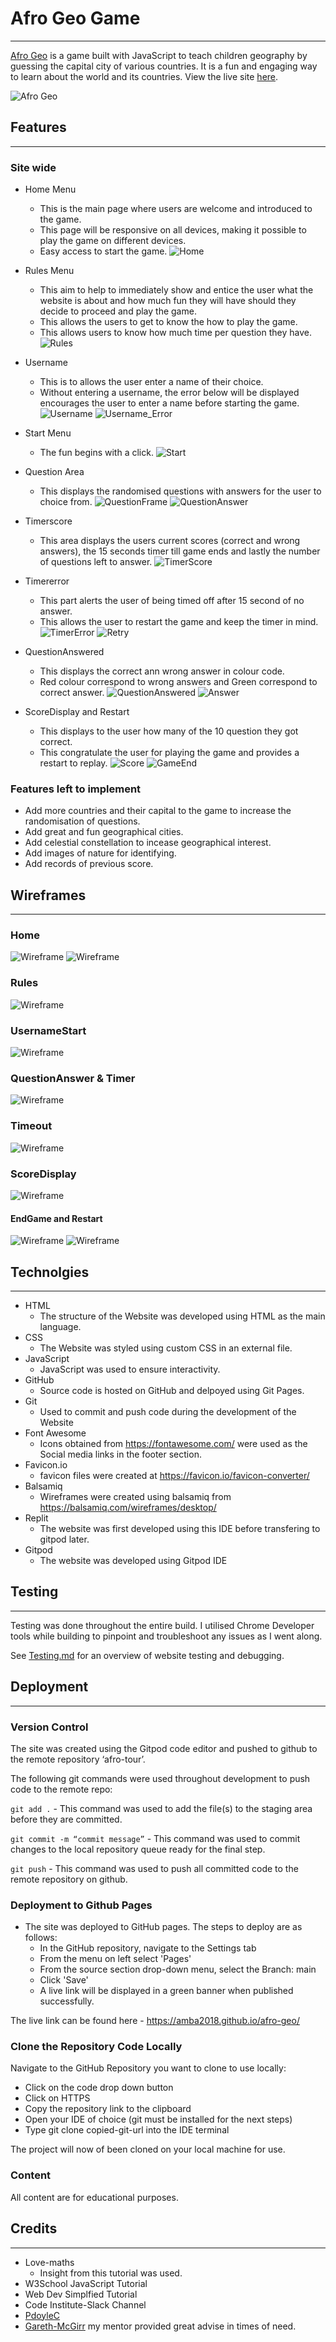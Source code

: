 # Afro Geo Game

---

[Afro Geo](https://amba2018.github.io/afro-geo/) is a game built with JavaScript to teach children geography by guessing the capital city of various countries. It is a fun and engaging way to learn about the world and its countries. View the live site [here](https://amba2018.github.io/afro-geo/).

![Afro Geo](assets/images/readme_images/0_Responsive.png)

## Features

---

### Site wide

* Home Menu
    * This is the main page where users are welcome and introduced to the game.
    * This page will be responsive on all devices, making it possible to play the game on different devices.
    * Easy access to start the game.
    ![Home](assets/images/readme_images/1_Home.png)

* Rules Menu
    * This aim to help to immediately show and entice the user what the website is about and how much fun they will have should they decide to proceed and play the game.
    * This allows the users to get to know the how to play the game.
    * This allows users to know how much time per question they have.    
![Rules](assets/images/readme_images/2_Rules.png)

* Username
    * This is to allows the user enter a name of their choice.
    * Without entering a username, the error below will be displayed encourages the user to enter a name before starting the game.
![Username](assets/images/readme_images/3_Username.png)
![Username_Error](assets/images/readme_images/4_Username_error.png)

* Start Menu
    * The fun begins with a click.
![Start](assets/images/readme_images/5_Start.png)

* Question Area
    * This displays the randomised questions with answers for the user to choice from.
![QuestionFrame](assets/images/readme_images/6_QuestionFrame.png)
![QuestionAnswer](assets/images/readme_images/8_QuestionAnswer.png)

* Timerscore
    * This area displays the users current scores (correct and wrong answers), the 15 seconds timer till game ends and lastly the number of questions left to answer.
![TimerScore](assets/images/readme_images/7_TimerScore.png)

* Timererror
    * This part alerts the user of being timed off after 15 second of no answer.
    * This allows the user to restart the game and keep the timer in mind.
![TimerError](assets/images/readme_images/9_TimerError.png)
![Retry](assets/images/readme_images/10_Retry.png)

* QuestionAnswered
    * This displays the correct ann wrong answer in colour code.
    * Red colour correspond to wrong answers and Green correspond to correct answer.
![QuestionAnswered](assets/images/readme_images/11_QuestionAnswered.png)
![Answer](assets/images/readme_images/12_Answer.png)

* ScoreDisplay and Restart
    * This displays to the user how many of the 10 question they got correct.
    * This congratulate the user for playing the game and provides a restart to replay.
![Score](assets/images/readme_images/13_Score.png)
![GameEnd](assets/images/readme_images/13_GameEnd.png)


### Features left to implement
- Add more countries and their capital to the game to increase the randomisation of questions.
- Add great and fun geographical cities.
- Add celestial constellation to incease geographical interest.
- Add images of nature for identifying.
- Add records of previous score.


## Wireframes

---

### Home 
![Wireframe](assets/images/readme_images/Wireframe0.png)
![Wireframe](assets/images/readme_images/Wireframe0a.png)

### Rules
![Wireframe](assets/images/readme_images/Wireframe1.png)

### UsernameStart
![Wireframe](assets/images/readme_images/Wireframe2.png)

### QuestionAnswer & Timer
![Wireframe](assets/images/readme_images/Wireframe3.png)

### Timeout
![Wireframe](assets/images/readme_images/Wireframe4.png)

### ScoreDisplay
![Wireframe](assets/images/readme_images/Wireframe5.png)

#### EndGame and Restart
![Wireframe](assets/images/readme_images/Wireframe6.png)
![Wireframe](assets/images/readme_images/Wireframe6a.png)


## Technolgies

---

* HTML
    * The structure of the Website was developed using HTML as the main language.
* CSS
    * The Website was styled using custom CSS in an external file.
* JavaScript
    * JavaScript was used to ensure interactivity.
* GitHub
    * Source code is hosted on GitHub and delpoyed using Git Pages.
* Git
    * Used to commit and push code during the development of the Website
* Font Awesome
    * Icons obtained from https://fontawesome.com/ were used as the Social media links in the footer section.
* Favicon.io
    * favicon files were created at https://favicon.io/favicon-converter/ 
* Balsamiq
    * Wireframes were created using balsamiq from https://balsamiq.com/wireframes/desktop/
* Replit
    * The website was first developed using this IDE before transfering to gitpod later.
* Gitpod
    * The website was developed using Gitpod IDE


## Testing

---

Testing was done throughout the entire build. I utilised Chrome Developer tools while building to pinpoint and troubleshoot any issues as I went along.

See [Testing.md](Testing.md) for an overview of website testing and debugging.


## Deployment

---

### Version Control

The site was created using the Gitpod code editor and pushed to github to the remote repository ‘afro-tour’.

The following git commands were used throughout development to push code to the remote repo:

```git add .``` - This command was used to add the file(s) to the staging area before they are committed.

```git commit -m “commit message”``` - This command was used to commit changes to the local repository queue ready for the final step.

```git push``` - This command was used to push all committed code to the remote repository on github.

### Deployment to Github Pages

- The site was deployed to GitHub pages. The steps to deploy are as follows: 
  - In the GitHub repository, navigate to the Settings tab 
  - From the menu on left select 'Pages'
  - From the source section drop-down menu, select the Branch: main
  - Click 'Save'
  - A live link will be displayed in a green banner when published successfully. 

The live link can be found here - https://amba2018.github.io/afro-geo/

### Clone the Repository Code Locally

Navigate to the GitHub Repository you want to clone to use locally:

- Click on the code drop down button
- Click on HTTPS
- Copy the repository link to the clipboard
- Open your IDE of choice (git must be installed for the next steps)
- Type git clone copied-git-url into the IDE terminal

The project will now of been cloned on your local machine for use.

### Content 

All content are for educational purposes.


## Credits 

---

- Love-maths
    * Insight from this tutorial was used.
- W3School JavaScript Tutorial 
- Web Dev Simplfied Tutorial
- Code Institute-Slack Channel
- [PdoyleC](https://github.com/PdoyleC)
- [Gareth-McGirr](https://github.com/Gareth-McGirr) my mentor provided great advise in times of need.